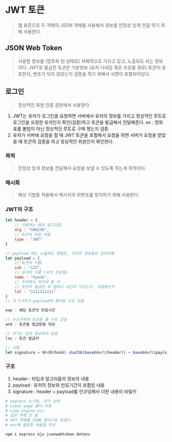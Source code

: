 # JWT 토큰
> 웹 표준으로 두 객체의 JSON 객체를 사용해서 정보를 안정성 있게 전달 하기 위해 사용한다.

## JSON Web Token
> 사용할 정보를 (암호화 된 상태로) 자체적으로 가지고 있고, 노출되도 되는 정보이다.
> JWT로 발급한 토큰은 기본정보 (유저 닉네임 혹은 프로필 경로)
> 토큰이 유효한지, 변조가 되지 않았는지 검증을 하기 위해서 서명이 포함되어있다.

## 로그인
> 정상적인 회원 인증 권한에서 사용한다.

1. JWT는 유저가 로그인을 요청하면 서버에서 유저의 정보를 가지고 정상적인 루트로 로그인을 요청한 유저인지 확인(검증)하고 토큰을 발급해서 전달해준다.
ex : 영화표를 불법이 아닌 정상적인 루트로 구매 했는지 검증
2. 유저가 서버에 요청을 할 때 JWT 토큰을 포함해서 요청을 하면 서버가 요청을 받았을 때 토큰의 검증을 하고 정상적인 회원인지 확인한다.

### 목적
> 안정성 있게 정보를 전달해서 요청을 보낼 수 있도록 하는게 목적이다.

### 해시화
> 해싱 기법을 적용해서 메시지의 위변조를 방지하기 위해 사용한다.

### JWT의 구조

```js
let header = {
    // 사용하는 해싱 알고리즘
    alg : "SHA256",
    // 토큰의 타입 내용
    type : "JWT"
}

// payload 에는 노출되도 괜찮은, 무관한 정보들만 담아야함
let payload = {
    // 토큰의 이름
    sub : "123",
    // 유저의 이름 (유저 프로필)
    name : "hyeok",
    // 주의해서 적어야 할 키
    // 토큰이 발급된 후 얼마나 시간이 지났는지, 사용했는지
    lat : "1111111111"
}
// 이 3가지가 payload에 들어갈 수도 있음

exp : 해당 토큰의 만료시간

// 누군가에게 토큰을 줄 수도 있음
and : 토큰을 발급받을 대상

// 이거는 엄청 중요하지 않음
lss : 토큰 발급자

// 서명
let signature = 해시화(hash) sha256(base64url(header)) + base64url(payload); 
```

### 구조
1. header : 타입과 알고리즘의 정보의 내용
2. payload : 유저의 정보와 만료기간이 포함된 내용
3. signature : header + payload를 인코딩해서 더한 내용이 비밀키


```sh
# express 초기화, 대기 상태
# views page 폴더 지정
# view engine ejs
# 깊은 객체 안 씀
# 바디 객체를 JSON 형식으로 받겠다.
# env에 필요한 내용을 작성

npm i express ejs jsonwebtoken dotenv

```